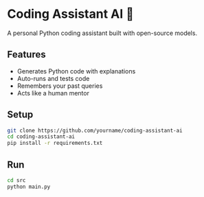 # Coding Assistant AI 🤖

A personal Python coding assistant built with open-source models.

## Features
- Generates Python code with explanations
- Auto-runs and tests code
- Remembers your past queries
- Acts like a human mentor

## Setup
```bash
git clone https://github.com/yourname/coding-assistant-ai
cd coding-assistant-ai
pip install -r requirements.txt
```

## Run
```bash
cd src
python main.py
```
